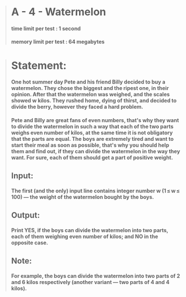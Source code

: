 > # A - 4 - Watermelon
> #### time limit per test : 1 second
> #### memory limit per test : 64 megabytes

> # Statement:
> #### One hot summer day Pete and his friend Billy decided to buy a watermelon. They chose the biggest and the ripest one, in their opinion. After that the watermelon was weighed, and the scales showed w kilos. They rushed home, dying of thirst, and decided to divide the berry, however they faced a hard problem.
> #### Pete and Billy are great fans of even numbers, that's why they want to divide the watermelon in such a way that each of the two parts weighs even number of kilos, at the same time it is not obligatory that the parts are equal. The boys are extremely tired and want to start their meal as soon as possible, that's why you should help them and find out, if they can divide the watermelon in the way they want. For sure, each of them should get a part of positive weight.
> ## Input:
> #### The first (and the only) input line contains integer number w (1 ≤ w ≤ 100) — the weight of the watermelon bought by the boys.
> ## Output:
> #### Print YES, if the boys can divide the watermelon into two parts, each of them weighing even number of kilos; and NO in the opposite case.
> ## Note:
> #### For example, the boys can divide the watermelon into two parts of 2 and 6 kilos respectively (another variant — two parts of 4 and 4 kilos).
